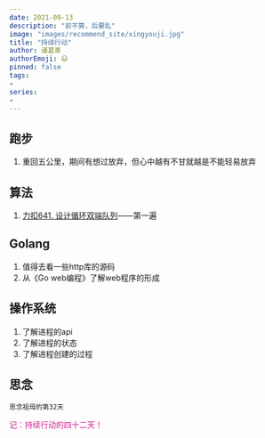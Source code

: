 ```yaml
---
date: 2021-09-13
description: "前不算，后要乱"
image: "images/recommend_site/xingyouji.jpg"
title: "持续行动"
author: 诸葛青
authorEmoji: 😃
pinned: false
tags:
- 
series:
-
---
```

## 跑步
1. 重回五公里，期间有想过放弃，但心中越有不甘就越是不能轻易放弃

## 算法
1. [力扣641. 设计循环双端队列](https://leetcode-cn.com/problems/design-circular-deque/)——第一遍

## Golang
1. 值得去看一些http库的源码
2. 从《Go web编程》了解web程序的形成

## 操作系统
1. 了解进程的api
2. 了解进程的状态
3. 了解进程创建的过程
## 思念
``思念祖母的第32天``

<font color=VioletRed>记：持续行动的四十二天！</font>
